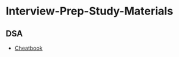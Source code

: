 # Interview-Prep-Study-Materials

## DSA 
- [Cheatbook](https://drive.google.com/file/d/1EtY54Pb6xPYqlPuA-6D68p86ovPNS7qL/view?usp=drive_link)

